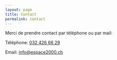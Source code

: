 ```yaml
---
layout: page
title: Contact
permalink: contact
---
```


Merci de prendre contact par téléphone ou par mail:

Téléphone: [032 426 66 29](tel:+41324266629)

Email: <info@espace2000.ch>
